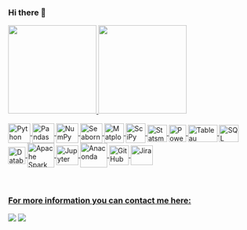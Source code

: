 ### Hi there 👋

 <div>
   <a href="https://github.com/gcavalcantt">
   <img height="180em" src="https://github-readme-stats.vercel.app/api?username=gcavalcantt&show_icons=true&theme=merko&include_all_commits=true&count_private=true"/>
   <img height="180em" src="https://github-readme-stats.vercel.app/api/top-langs/?username=gcavalcantt&layout=compact&langs_count=6&theme=tokyonight"/>
</div>
    
<div style="display: inline_block"><br>
  <img align="center" alt="Python" height="40" width="45" src="https://cdn.jsdelivr.net/gh/devicons/devicon/icons/python/python-original.svg" />
  <img align="center" alt="Pandas" height="40" width="45" src="https://cdn.jsdelivr.net/gh/devicons/devicon/icons/pandas/pandas-original.svg" />
  <img align="center" alt="NumPy" height="40" width="45" src="https://cdn.jsdelivr.net/gh/devicons/devicon/icons/numpy/numpy-original.svg" />
  <img align="center" alt="Seaborn" height="40" width="45" src="https://user-images.githubusercontent.com/315810/92159303-30d41100-edfb-11ea-8107-1c5352202571.png" />
  <img align="center" alt="Matplotlib" height="40" width="40" src="https://seeklogo.com/images/M/matplotlib-logo-7676870AC0-seeklogo.com.png" />
  <img align="center" alt="SciPy" height="40" width="40" src="https://raw.githubusercontent.com/XassassinXsaberX/communication-simulation/master/img/scipy.png" />
  <img align="center" alt="Statsmodels" height="35" width="40" src="https://www.statsmodels.org/dev/_images/statsmodels-logo-v2-no-text.svg" />
  <img align="center" alt="Power BI" height="35" width="35" src="https://www.tekenable.ie/wp-content/uploads/2019/09/PowerBI-Icon-Transparent.png" />
  <img align="center" alt="Tableau" height="35" width="60" src="https://financeandbusiness.ucdavis.edu/sites/g/files/dgvnsk4871/files/styles/sf_landscape_16x9/public/images/article/tableau_icon.png?h=c673cd1c&itok=YkUJtGl8" />
  <img align="center" alt="SQL" height="35" width="40" src="https://cdn2.iconfinder.com/data/icons/file-formats-3-1/100/file_formats3_sql-512.png" />
  <img align="center" alt="Databricks" height="35" width="35" src="https://www.brighttalk.com/wp-content/uploads/2019/07/Databricks-logo-1-300x300.png" />
  <img align="center" alt="Apache Spark" height="50" width="55" src="https://xuri.me/wp-content/uploads/2016/03/apache-spark-logo.png" />
  <img align="center" alt="Jupyter" height="40" width="45" src="https://cdn.jsdelivr.net/gh/devicons/devicon/icons/jupyter/jupyter-original-wordmark.svg" />
  <img align="center" alt="Anaconda" height="50" width="55" src="https://cdn.jsdelivr.net/gh/devicons/devicon/icons/anaconda/anaconda-original-wordmark.svg" />
  <img align="center" alt="GitHub Desktop" height="40" width="40" src="https://cdn.jim-nielsen.com/macos/512/github-desktop-2021-05-20.png" />
  <img align="center" alt="Jira" height="40" width="45" src="https://cdn.jsdelivr.net/gh/devicons/devicon/icons/jira/jira-original-wordmark.svg" />

</div>
 
 <br>
 <br>

### For more information you can contact me here:
 
<div>  
  <a href="https://www.linkedin.com/in/guilherme-cavalcanti-05059518b" target="_blank"><img src="https://img.shields.io/badge/-LinkedIn-%230077B5?style=for-the-badge&logo=linkedin&logoColor=white" target="_blank"></a>
  <a href = "mailto:guilhermecavalcanti0@gmail.com"><img src="https://img.shields.io/badge/-Gmail-%23333?style=for-the-badge&logo=gmail&logoColor=red" target="_blank"></a>
</div>
